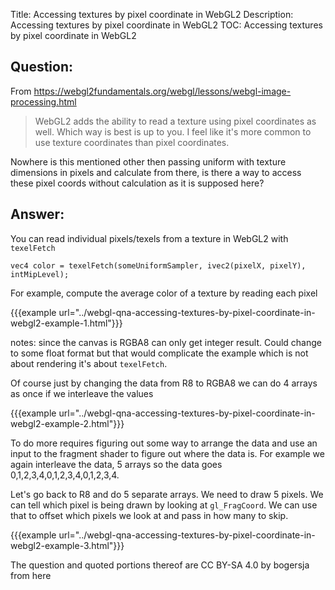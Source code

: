 Title: Accessing textures by pixel coordinate in WebGL2
Description: Accessing textures by pixel coordinate in WebGL2
TOC: Accessing textures by pixel coordinate in WebGL2

## Question:

From https://webgl2fundamentals.org/webgl/lessons/webgl-image-processing.html

> WebGL2 adds the ability to read a texture using pixel coordinates as well. Which way is best is up to you. I feel like it's more common to use texture coordinates than pixel coordinates.

Nowhere is this mentioned other then passing uniform with texture dimensions in pixels and calculate from there, is there a way to access these pixel coords without calculation as it is supposed here?



## Answer:

You can read individual pixels/texels from a texture in WebGL2 with `texelFetch`

    vec4 color = texelFetch(someUniformSampler, ivec2(pixelX, pixelY), intMipLevel);

For example, compute the average color of a texture by reading each pixel

{{{example url="../webgl-qna-accessing-textures-by-pixel-coordinate-in-webgl2-example-1.html"}}}

notes: since the canvas is RGBA8 can only get integer result. Could change to some float format but that would complicate the example which is not about rendering it's about `texelFetch`.

Of course just by changing the data from R8 to RGBA8 we can do 4 arrays as once if we interleave the values

{{{example url="../webgl-qna-accessing-textures-by-pixel-coordinate-in-webgl2-example-2.html"}}}

To do more requires figuring out some way to arrange the data and use an input to the fragment shader to figure out where the data is. For example we again interleave the data, 5 arrays so the data goes 0,1,2,3,4,0,1,2,3,4,0,1,2,3,4.

Let's go back to R8 and do 5 separate arrays. We need to draw 5 pixels. We can tell which pixel is being drawn by looking at `gl_FragCoord`. We can use that to offset which pixels we look at and pass in how many to skip.

{{{example url="../webgl-qna-accessing-textures-by-pixel-coordinate-in-webgl2-example-3.html"}}}



<div class="so">
  <div>The question and quoted portions thereof are 
    CC BY-SA 4.0 by
    <a data-href="https://stackoverflow.com/users/3793191">bogersja</a>
    from
    <a data-href="https://stackoverflow.com/questions/54100955">here</a>
  </div>
</div>
